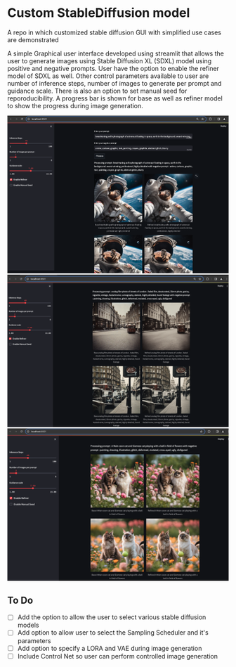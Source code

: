 # Custom StableDiffusion model
A repo in which customized stable diffusion GUI with simplified use cases are demonstrated

A simple Graphical user interface developed using streamlit that allows the user to generate images using Stable Diffusion XL (SDXL) model using positive and negative prompts. User have the option to enable the refiner model of SDXL as well. Other control parameters available to user are number of inference steps, number of images to generate per prompt and guidance scale. There is also an option to set manual seed for reporoducibility. A progress bar is shown for base as well as refiner model to show the progress during image generation.


![Example 1](./images/SD%20Screenshot.png)
![Example 2](./images/SD%20Screenshot2.png)
![Example 3](./images/SD%20Screenshot3.png)


## To Do
- [ ] Add the option to allow the user to select various stable diffusion models
- [ ] Add option to allow user to select the Sampling Scheduler and it's parameters
- [ ] Add option to specify a LORA and VAE during image generation
- [ ] Include Control Net so user can perform controlled image generation
